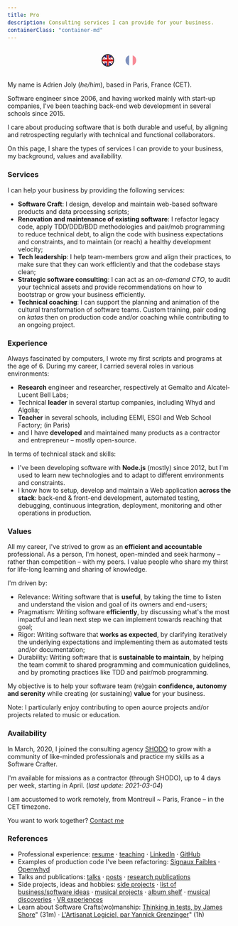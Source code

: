 ```yaml
---
title: Pro
description: Consulting services I can provide for your business.
containerClass: "container-md"
---
```


<style>
  .language-flags {
    text-align: center;
    height: 50px;
    margin: 20px;
  }
  .language-flags img {
    width: 24px;
    height: 24px;
    border-radius: 24px;
    margin: 10px;
    border: 2px solid transparent;
    opacity: 0.5;
    cursor: pointer;
  }
  .language-flags .active img {
    border: 2px solid #101010;
    opacity: 0.9;
  }
</style>
<div class="language-flags">
  <a href="/pro/" class="active"><img alt="English / Anglais" id="lang-en" src="/img/lang-en.svg"></a>
  <a href="/pro/fr"><img alt="French / Français" id="lang-fr" src="/img/lang-fr.svg"></a>
</div>

My name is Adrien Joly (_he/him_), based in Paris, France (CET).

Software engineer since 2006, and having worked mainly with start-up companies, I've been teaching back-end web development in several schools since 2015.

I care about producing software that is both durable and useful, by aligning and retrospecting regularly with technical and functional collaborators.

On this page, I share the types of services I can provide to your business, my background, values and availability.

### Services

I can help your business by providing the following services:

- **Software Craft**: I design, develop and maintain web-based software products and data processing scripts;
- **Renovation and maintenance of existing software**: I refactor legacy code, apply TDD/DDD/BDD methodologies and pair/mob programming to reduce technical debt, to align the code with business expectations and constraints, and to maintain (or reach) a healthy development velocity;
- **Tech leadership**: I help team-members grow and align their practices, to make sure that they can work efficiently and that the codebase stays clean;
- **Strategic software consulting**: I can act as an _on-demand CTO_, to audit your technical assets and provide recommendations on how to bootstrap or grow your business efficiently.
- **Technical coaching**: I can support the planning and animation of the cultural transformation of software teams. Custom training, pair coding on _katas_ then on production code and/or coaching while contributing to an ongoing project.

### Experience

Always fascinated by computers, I wrote my first scripts and programs at the age of 6. During my career, I carried several roles in various environments:

- **Research** engineer and researcher, respectively at Gemalto and Alcatel-Lucent Bell Labs;
- Technical **leader** in several startup companies, including Whyd and Algolia;
- **Teacher** in several schools, including EEMI, ESGI and Web School Factory; (in Paris)
- and I have **developed** and maintained many products as a contractor and entrepreneur – mostly open-source.

In terms of technical stack and skills:

- I've been developing software with **Node.js** (mostly) since 2012, but I'm used to learn new technologies and to adapt to different environments and constraints.
- I know how to setup, develop and maintain a Web application **across the stack**: back-end & front-end development, automated testing, debugging, continuous integration, deployment, monitoring and other operations in production.

### Values

All my career, I've strived to grow as an **efficient and accountable** professional. As a person, I'm honest, open-minded and seek harmony – rather than competition – with my peers. I value people who share my thirst for life-long learning and sharing of knowledge.

I'm driven by:

- Relevance: Writing software that is **useful**, by taking the time to listen and understand the vision and goal of its owners and end-users;
- Pragmatism: Writing software **efficiently**, by discussing what's the most impactful and lean next step we can implement towards reaching that goal;
- Rigor: Writing software that **works as expected**, by clarifying iteratively the underlying expectations and implementing them as automated tests and/or documentation;
- Durability: Writing software that is **sustainable to maintain**, by helping the team commit to shared programming and communication guidelines, and by promoting practices like TDD and pair/mob programming.

My objective is to help your software team (re)gain **confidence, autonomy and serenity** while creating (or sustaining) **value** for your business.

Note: I particularly enjoy contributing to open aource projects and/or projects related to music or education.

### Availability

In March, 2020, I joined the consulting agency [SHODO](https://shodo.io/) to grow with a community of like-minded professionals and practice my skills as a Software Crafter.

I'm available for missions as a contractor (through SHODO), up to 4 days per week, starting in April. (_last update: 2021-03-04_)

I am accustomed to work remotely, from Montreuil ~ Paris, France – in the CET timezone.

You want to work together? [Contact me](mailto:adrien.joly@shodo.io)

### References

- Professional experience: [resume](/resume) · [teaching](/teaching) · [LinkedIn](https://www.linkedin.com/in/adrienjoly/) · [GitHub](https://github.com/adrienjoly)
- Examples of production code I've been refactoring: [Signaux Faibles](https://github.com/signaux-faibles/opensignauxfaibles/pulls?q=is%3Apr+is%3Aclosed+author%3Aadrienjoly) · [Openwhyd](https://github.com/openwhyd/openwhyd/pulls?q=is%3Aclosed+author%3Aadrienjoly)
- Talks and publications: [talks](/talks) · [posts](/posts) · [research publications](https://scholar.google.fr/citations?user=BI3HXcsAAAAJ)
- Side projects, ideas and hobbies: [side projects](/prod) · [list of business/software ideas](/ideas) · [musical projects](/music) · [album shelf](https://adrienjoly.com/album-shelf) · [musical discoveries](https://openwhyd.org/adrien) · [VR experiences](/vr)
- Learn about Software Crafts(wo)manship: [Thinking in tests, by James Shore](https://www.youtube.com/watch?v=UOOuW5tqT8M)" (31m) · [L'Artisanat Logiciel, par Yannick Grenzinger](https://www.youtube.com/watch?v=FzIuAImNcis)" (1h)

